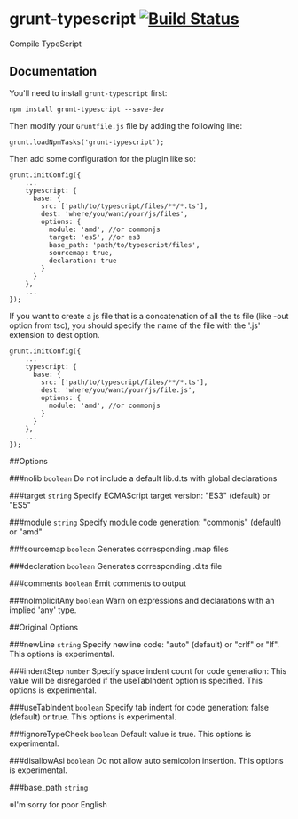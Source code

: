 grunt-typescript [![Build Status](https://travis-ci.org/k-maru/grunt-typescript.png?branch=master)](https://travis-ci.org/k-maru/grunt-typescript)
================

Compile TypeScript

## Documentation
You'll need to install `grunt-typescript` first:

    npm install grunt-typescript --save-dev

Then modify your `Gruntfile.js` file by adding the following line:

    grunt.loadNpmTasks('grunt-typescript');

Then add some configuration for the plugin like so:

    grunt.initConfig({
        ...
        typescript: {
          base: {
            src: ['path/to/typescript/files/**/*.ts'],
            dest: 'where/you/want/your/js/files',
            options: {
              module: 'amd', //or commonjs
              target: 'es5', //or es3
              base_path: 'path/to/typescript/files',
              sourcemap: true,
              declaration: true
            }
          }
        },
        ...
    });
   
If you want to create a js file that is a concatenation of all the ts file (like -out option from tsc), 
you should specify the name of the file with the '.js' extension to dest option.

    grunt.initConfig({
        ...
        typescript: {
          base: {
            src: ['path/to/typescript/files/**/*.ts'],
            dest: 'where/you/want/your/js/file.js',
            options: {
              module: 'amd', //or commonjs
            }
          }
        },
        ...
    });

##Options

###nolib `boolean`
Do not include a default lib.d.ts with global declarations

###target `string`
Specify ECMAScript target version: "ES3" (default) or "ES5"

###module `string`
Specify module code generation: "commonjs" (default) or "amd"

###sourcemap `boolean`
Generates corresponding .map files

###declaration `boolean`
Generates corresponding .d.ts file

###comments `boolean`
Emit comments to output

###noImplicitAny `boolean`
Warn on expressions and declarations with an implied 'any' type.

##Original Options

###newLine `string`
Specify newline code: "auto" (default) or "crlf" or "lf". This options is experimental.

###indentStep `number`
Specify space indent count for code generation: This value will be disregarded if the useTabIndent option is specified. This options is experimental.

###useTabIndent `boolean`
Specify tab indent for code generation: false (default) or true. This options is experimental.

###ignoreTypeCheck `boolean`
Default value is true. This options is experimental.

###disallowAsi `boolean`
Do not allow auto semicolon insertion. This options is experimental.

###base_path `string`

※I'm sorry for poor English
